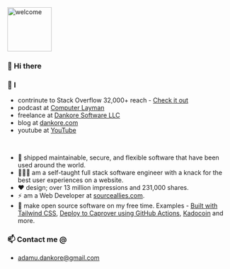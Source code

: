 <img src="https://media.giphy.com/media/BFczswnHUAi40/giphy.gif" alt="welcome" height="100"/>


### 👋 Hi there 

### 🧍 I
- contrinute to Stack Overflow 32,000+ reach - [Check it out](https://stackoverflow.com/users/10945477/adamu-dankore-muhammad)
- podcast at [Computer Layman](https://anchor.fm/computer-layman)
- freelance at [Dankore Software LLC](https://dankoresoft.com)
- blog at [dankore.com](https://dankore.com)
- youtube at [YouTube](https://www.youtube.com/user/dakore8)

&nbsp;

- 🚀  shipped maintainable, secure, and flexible software that have been used around the world. 
- 🧑🏽‍💻  am a self-taught full stack software engineer with a knack for the best user experiences on a website. 
- ❤️ design; over 13 million impressions and 231,000 shares.
- ⚡ am a Web Developer at [sourceallies.com](https://www.sourceallies.com/).
- 🌱 make open source software on my free time. Examples - [Built with Tailwind CSS](https://chrome.google.com/webstore/detail/built-with-tailwind-css/jlhanklencdaapbcmolakoogadjbkbcn?hl=en&authuser=0), [Deploy to Caprover using GitHub Actions](https://github.com/dankore/deploy-to-caprover-using-github-actions), [Kadocoin](https://github.com/kadocoin/kadocoin-multi-wallet-api) and more.


### 📫 Contact me @
-  adamu.dankore@gmail.com

